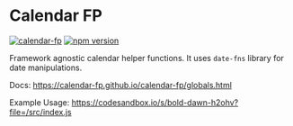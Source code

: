 # Calendar FP

[![calendar-fp](https://circleci.com/gh/calendar-fp/calendar-fp.svg?style=svg)](https://circleci.com/gh/calendar-fp/calendar-fp)
[![npm version](https://badge.fury.io/js/calendar-fp.svg)](https://badge.fury.io/js/calendar-fp)

Framework agnostic calendar helper functions. It uses `date-fns` library for date manipulations.

Docs: https://calendar-fp.github.io/calendar-fp/globals.html

Example Usage: https://codesandbox.io/s/bold-dawn-h2ohv?file=/src/index.js
